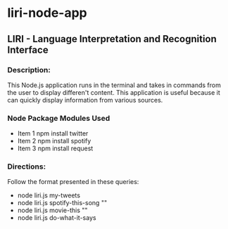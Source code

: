 # liri-node-app

## LIRI - Language Interpretation and Recognition Interface

### Description:
This Node.js application runs in the terminal and takes in commands from the user to display differen't content.  This application is useful because it can quickly display information from various sources.

### Node Package Modules Used
* Item 1 npm install twitter
* Item 2 npm install spotify
* Item 3 npm install request

### Directions:
Follow the format presented in these queries:
* node liri.js my-tweets
* node liri.js spotify-this-song "<song name here>"
* node liri.js movie-this "<movie name here>"
* node liri.js do-what-it-says 
